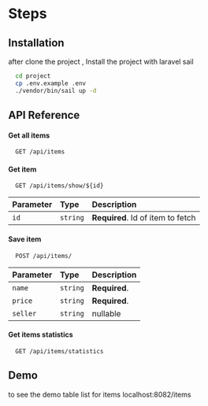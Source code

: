
# Steps




## Installation

after clone the project , Install the project with laravel sail

```bash
  cd project
  cp .env.example .env
  ./vendor/bin/sail up -d
```



## API Reference

#### Get all items

```http
  GET /api/items
```

#### Get item

```http
  GET /api/items/show/${id}
```

| Parameter | Type     | Description                       |
|:----------|:---------|:----------------------------------|
| `id`      | `string` | **Required**. Id of item to fetch |


#### Save item

```http
  POST /api/items/
```

| Parameter | Type     | Description   |
|:----------|:---------|:--------------|
| `name`    | `string` | **Required**. |
| `price`   | `string` | **Required**. |
| `seller`  | `string` | nullable      |


#### Get items statistics

```http
  GET /api/items/statistics
```


## Demo

to see the demo table list for items
localhost:8082/items
